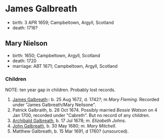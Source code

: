 # James Galbreath

- birth: 3 APR 1659; Campbeltown, Argyll, Scotland
- death: 1716?

## Mary Nielson

- birth: 1650; Campbeltown, Argyll, Scotland
- death: 1720
- marriage: ABT 1671; Campbeltown, Argyll, Scotland

### Children

NOTE: ten year gap in children.  Probably lost records.

1. [James Galbreath](galbreath-james-1672.adoc):: b. 25 Aug 1672, d. 1742?; m *Mary Fleming*. Recorded under "James Galbreath/Mary Neilsone".
2. Patrick Galbraith, b. 28 Oct 1674. Possibly married *Bessie Watson* on 4 Jan 1700, recorded under "Cabreth".  But no record of any children.
3. [Archibald Galbreath](galbreath-archibald-1678.adoc), b. 17 Jul 1678; m. *Elizabeth Johns*.
4. [John Galbreath](galbreath-john-1680.adoc), b. 30 May 1680; m. *Mary Mitchell*.
5. Matthew Galbreath, b. 15 Mar 1691, d 1760? (unsourced).

